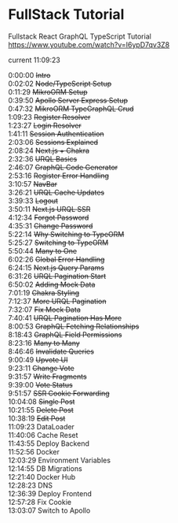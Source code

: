 # FullStack Tutorial

Fullstack React GraphQL TypeScript Tutorial
https://www.youtube.com/watch?v=I6ypD7qv3Z8

current 11:09:23

0:00:00 ~~Intro~~<br>
0:02:02 ~~Node/TypeScript Setup~~<br>
0:11:29 ~~MikroORM Setup~~<br>
0:39:50 ~~Apollo Server Express Setup~~<br>
0:47:32 ~~MikroORM TypeGraphQL Crud~~<br>
1:09:23 ~~Register Resolver~~<br>
1:23:27 ~~Login Resolver~~<br>
1:41:11 ~~Session Authentication~~<br>
2:03:06 ~~Sessions Explained~~<br>
2:08:24 ~~Next.js + Chakra~~<br>
2:32:36 ~~URQL Basics~~<br>
2:46:07 ~~GraphQL Code Generator~~<br>
2:53:16 ~~Register Error Handling~~<br>
3:10:57 ~~NavBar~~<br>
3:26:21 ~~URQL Cache Updates~~<br>
3:39:33 ~~Logout~~<br>
3:50:11 ~~Next.js URQL SSR~~<br>
4:12:34 ~~Forgot Password~~<br>
4:35:31 ~~Change Password~~<br>
5:22:14 ~~Why Switching to TypeORM~~<br>
5:25:27 ~~Switching to TypeORM~~<br>
5:50:44 ~~Many to One~~<br>
6:02:26 ~~Global Error Handling~~<br>
6:24:15 ~~Next.js Query Params~~<br>
6:31:26 ~~URQL Pagination Start~~<br>
6:50:02 ~~Adding Mock Data~~<br>
7:01:19 ~~Chakra Styling~~<br>
7:12:37 ~~More URQL Pagination~~<br>
7:32:07 ~~Fix Mock Data~~<br>
7:40:41 ~~URQL Pagination Has More~~<br>
8:00:53 ~~GraphQL Fetching Relationships~~<br>
8:18:43 ~~GraphQL Field Permissions~~<br>
8:23:16 ~~Many to Many~~<br>
8:46:46 ~~Invalidate Queries~~<br>
9:00:49 ~~Upvote UI~~<br>
9:23:11 ~~Change Vote~~<br>
9:31:57 ~~Write Fragments~~<br>
9:39:00 ~~Vote Status~~<br>
9:51:57 ~~SSR Cookie Forwarding~~<br>
10:04:08 ~~Single Post~~<br>
10:21:55 ~~Delete Post~~<br>
10:38:19 ~~Edit Post~~<br>
11:09:23 DataLoader<br>
11:40:06 Cache Reset<br>
11:43:55 Deploy Backend<br>
11:52:56 Docker<br>
12:03:29 Environment Variables<br>
12:14:55 DB Migrations<br>
12:21:40 Docker Hub<br>
12:28:23 DNS<br>
12:36:39 Deploy Frontend<br>
12:57:28 Fix Cookie<br>
13:03:07 Switch to Apollo<br>

